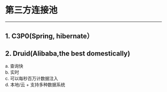 # 第三方连接池
---
## 1. C3P0(Spring, hibernate）

## __2. Druid(Alibaba,the best domestically)__
a. 查询快<br>
b. 实时<br>
c. 可以每秒百万计数据注入<br>
d. 本地/云 + 支持多种数据系统<br>
